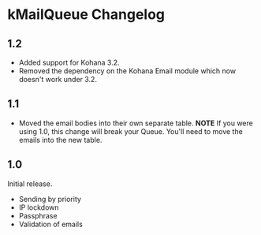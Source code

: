 # kMailQueue Changelog

## 1.2

- Added support for Kohana 3.2.
- Removed the dependency on the Kohana Email module which now doesn't work under 3.2.

## 1.1

- Moved the email bodies into their own separate table. **NOTE** If you were using 1.0, this change will break your Queue. You'll need to move the emails into the new table.

## 1.0

Initial release.

- Sending by priority
- IP lockdown
- Passphrase
- Validation of emails